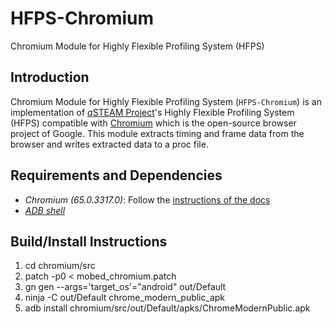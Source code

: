 # HFPS-Chromium
Chromium Module for Highly Flexible Profiling System (HFPS)

## Introduction

Chromium Module for Highly Flexible Profiling System (`HFPS-Chromium`) is an implementation of [*a*STEAM Project](https://asteam.korea.ac.kr)'s Highly Flexible Profiling System (HFPS) compatible with [Chromium](https://http://www.chromium.org/Home) which is the open-source browser project of Google. This module extracts timing and frame data from the browser and writes extracted data to a proc file.

## Requirements and Dependencies

* *Chromium (65.0.3317.0)*: Follow the [instructions of the docs](https://chromium.googlesource.com/chromium/src/+/master/docs/android_build_instructions.md)
* [*ADB shell*](http://adbshell.com/)

## Build/Install Instructions
1. cd chromium/src
2. patch -p0 < mobed_chromium.patch
3. gn gen --args='target_os'="android" out/Default
4. ninja -C out/Default chrome_modern_public_apk
5. adb install chromium/src/out/Default/apks/ChromeModernPublic.apk
